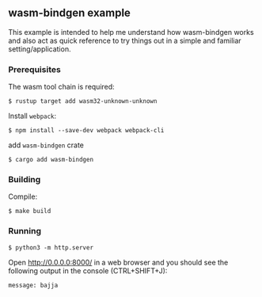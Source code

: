 ## wasm-bindgen example
This example is intended to help me understand how wasm-bindgen works
and also act as quick reference to try things out in a simple and familiar
setting/application.

### Prerequisites

The wasm tool chain is required:
```console
$ rustup target add wasm32-unknown-unknown
```

Install `webpack`:
```console
$ npm install --save-dev webpack webpack-cli
```

add `wasm-bindgen` crate
```console
$ cargo add wasm-bindgen
```

### Building
Compile:
```console
$ make build
```

### Running
```console
$ python3 -m http.server
```
Open http://0.0.0.0:8000/ in a web browser and you should see the following
output in the console (CTRL+SHIFT+J):
```
message: bajja
```
